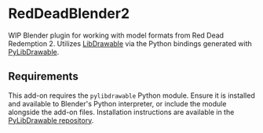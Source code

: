 # RedDeadBlender2
WIP Blender plugin for working with model formats from Red Dead Redemption 2.
Utilizes [LibDrawable](https://github.com/Sage-of-Mirrors/libdrawable) via the Python bindings generated with [PyLibDrawable](https://github.com/Sage-of-Mirrors/PyLibDrawable).

## Requirements
This add-on requires the `pylibdrawable` Python module. Ensure it is installed and available to Blender's Python interpreter, or include the module alongside the add-on files. Installation instructions are available in the [PyLibDrawable repository](https://github.com/Sage-of-Mirrors/PyLibDrawable).
